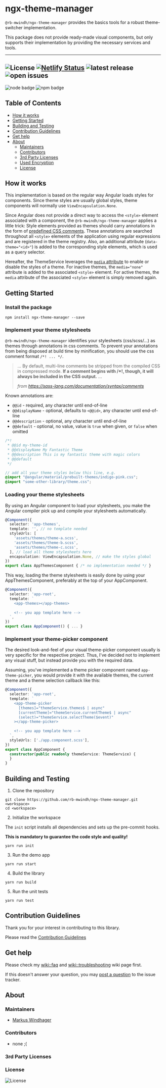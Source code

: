 # ngx-theme-manager

`@rb-mwindh/ngx-theme-manager` provides the basics tools for a robust theme-switcher implementation.

This package does not provide ready-made visual components,
but only supports their implementation by providing the necessary services and tools.

---
![License](https://badgen.net/github/license/rb-mwindh/ngx-theme-manager)
[![Netlify Status](https://api.netlify.com/api/v1/badges/db189810-271e-4f33-bf40-3b3164ba996d/deploy-status)](https://app.netlify.com/sites/ngx-theme-manager/deploys)
![latest release](https://badgen.net/github/release/rb-mwindh/ngx-theme-manager)
![open issues](https://badgen.net/github/open-issues/rb-mwindh/ngx-theme-manager)
---
![node badge][img:nodejs]
![npm badge][img:npm]

## Table of Contents <!-- omit in toc -->

- [How it works](#how-it-works)
- [Getting Started](#getting-started)
- [Building and Testing](#building-and-testing)
- [Contribution Guidelines](#contribution-guidelines)
- [Get help](#get-help)
- [About](#about)
  - [Maintainers](#maintainers)
  - [Contributors](#contributors)
  - [3rd Party Licenses](#3rd-party-licenses)
  - [Used Encryption](#used-encryption)
  - [License](#license)

## How it works

This implementation is based on the regular way Angular loads styles for components.
Since theme styles are usually global styles, theme components will normally use `ViewEncapsulation.None`.

Since Angular does not provide a direct way to access the `<style>` element associated with a component,
the `@rb-mwindh/ngx-theme-manager` applies a little trick:
Style elements provided as themes should carry annotations in the form of [predefined CSS comments](#known-annotations).
These annotations are searched throughout all `<style>` elements of the application using regular expressions
and are registered in the theme registry. Also, an additional attribute (`data-theme="<id>"`) is added to the
corresponding style elements, which is used as a query selector.

Hereafter, the ThemeService leverages the [`media` attribute][selfhtml:media] to enable or disable the styles of a theme.
For inactive themes, the `media="none"` attribute is added to the associated `<style>` element. For active themes,
the `media` attribute of the associated `<style>` element is simply removed again.

## Getting Started

### Install the package

```shell
npm install ngx-theme-manager --save
```

### Implement your theme stylesheets

`@rb-mwindh/ngx-theme-manager` identifies your stylesheets (css/scss/...) as themes through annotations
in css comments. To prevent your annotations from being disposed at build time
by minification, you should use the css comment format `/*! ... */`.

> ... By default, multi-line comments be stripped from the compiled CSS
> in compressed mode. **If a comment begins with /*!, though, it will
> always be included in the CSS output.** ...
> 
> _from https://sass-lang.com/documentation/syntax/comments_

Known annotations are:
- `@@id` - required, any character until end-of-line
- `@@displayName` - optional, defaults to `<@@id>`, any character until end-of-line
- `@@description` - optional, any character until end-of-line
- `@@default` - optional, no value, value is `true` when given, or `false` when omitted

```scss
/*!
 * @@id my-theme-id
 * @@displayName My Fantastic Theme
 * @@description This is my fantastic theme with magic colors
 * @@default
 */

// add all your theme styles below this line, e.g.
@import "@angular/material/prebuilt-themes/indigo-pink.css";
@import "some-other-library/theme.css";
```

### Loading your theme stylesheets

By using an Angular component to load your stylesheets, you make the
Angular compiler pick up and compile your stylesheets automatically.

```typescript
@Component({
  selector: 'app-themes',
  template: '', // no template needed
  styleUrls: [
    'assets/themes/theme-a.scss',
    'assets/themes/theme-b.scss',
    'assets/themes/theme-c.scss',
  ], // load all theme stylesheets here
  encapsulation: ViewEncapsulation.None, // make the styles global
})
export class AppThemesComponent { /* no implementation needed */ }
```

This way, loading the theme stylesheets is easily done by using
your AppThemesComponent, preferably at the top of your AppComponent.

```typescript
@Component({
  selector: 'app-root',
  template: `
    <app-themes></app-themes>
    
    <!-- you app template here -->
  `,
})
export class AppComponent() { ... }
```

### Implement your theme-picker component

The desired look-and-feel of your visual theme-picker component usually is very
specific for the respective project. Thus, I've decided not to implement any
visual stuff, but instead provide you with the required data.

Assuming, you've implemented a theme picker component named `app-theme-picker`,
you would provide it with the available themes, the current theme and a
theme selection callback like this:

```typescript
@Component({
  selector: 'app-root',
  template: `
    <app-theme-picker
      [themes]="themeService.themes$ | async"
      [currentTheme]="themeService.currentTheme$ | async"
      (select)="themeService.selectTheme($event)"
    ></app-theme-picker>
    
    <!-- you app template here -->
  `,
  styleUrls: ['./app.component.scss'],
})
export class AppComponent {
  constructor(public readonly themeService: ThemeService) {
  }
}
```

## Building and Testing

1. Clone the repository

```shell
git clone https://github.com/rb-mwindh/ngx-theme-manager.git <workspace>
cd <workspace>
```

2. Initialize the workspace

The `init` script installs all dependencies and sets up the pre-commit hooks.

**This is mandatory to guarantee the code style and quality!**

```shell
yarn run init
```

3. Run the demo app

```shell
yarn run start
```

4. Build the library

```shell
yarn run build
```

5. Run the unit tests

```shell
yarn run test
```

## Contribution Guidelines

Thank you for your interest in contributing to this library.

Please read the [Contribution Guidelines](CONTRIBUTING.md)

## Get help

Please check my [wiki::faq] and [wiki::troubleshooting] wiki page first.

If this doesn't answer your question, you may [post a question][issue::question] to the issue tracker.

## About

### Maintainers

- [Markus Windhager](https://github.com/rb-mwindh)

### Contributors

<!--
Consider listing contributors in this section to give explicit credit.
You could also ask contributors to add themselves in this file on their own.
-->

- none ;(

### 3rd Party Licenses

<!--
The `<bom></bom>` tags will be processed by `tools/oss-bom.ts` as a pre-commit hook.
-->

<bom></bom>

### License

![License](https://badgen.net/github/license/rb-mwindh/ngx-theme-manager)


[wiki::faq]: https://github.com/rb-mwindh/ngx-theme-manager/wiki/FAQ

[wiki::troubleshooting]: https://github.com/rb-mwindh/ngx-theme-manager/wiki/Troubleshooting

[issue::question]: https://github.com/rb-mwindh/ngx-theme-manager/issues/new?template=question.md&title=❓%20

[license]: https://badgen.net/github/license/rb-mwindh/ngx-theme-manager

[img:nodejs]: https://img.shields.io/badge/node-%5E16.14.0-brightgreen

[img:npm]: https://img.shields.io/badge/npm-%5E8.19.2-brightgreen

[selfhtml:media]: https://wiki.selfhtml.org/wiki/HTML/Attribute/media

[known-annotations]: #known-annotations
